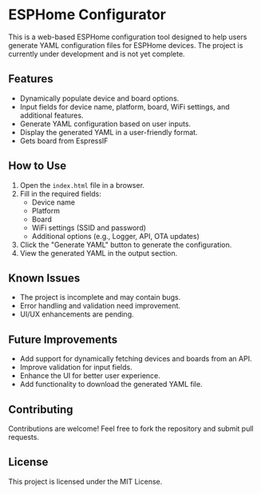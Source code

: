 # ESPHome Configurator

This is a web-based ESPHome configuration tool designed to help users generate YAML configuration files for ESPHome devices. The project is currently under development and is not yet complete.

## Features
- Dynamically populate device and board options.
- Input fields for device name, platform, board, WiFi settings, and additional features.
- Generate YAML configuration based on user inputs.
- Display the generated YAML in a user-friendly format.
- Gets board from EspressIF

## How to Use
1. Open the `index.html` file in a browser.
2. Fill in the required fields:
   - Device name
   - Platform
   - Board
   - WiFi settings (SSID and password)
   - Additional options (e.g., Logger, API, OTA updates)
3. Click the "Generate YAML" button to generate the configuration.
4. View the generated YAML in the output section.

## Known Issues
- The project is incomplete and may contain bugs.
- Error handling and validation need improvement.
- UI/UX enhancements are pending.

## Future Improvements
- Add support for dynamically fetching devices and boards from an API.
- Improve validation for input fields.
- Enhance the UI for better user experience.
- Add functionality to download the generated YAML file.

## Contributing
Contributions are welcome! Feel free to fork the repository and submit pull requests.

## License
This project is licensed under the MIT License.
